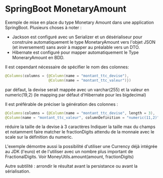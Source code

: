 # SpringBoot MonetaryAmount

Exemple de mise en place du type Monetary Amount dans une application SpringBoot.
Plusieurs choses à noter : 
- Jackson est configuré avec un Serializer et un désérialiseur pour construire automatiquement le type MonetaryAmount vers l'objet JSON (et inversement) sans avoir à mapper au préalable vers un DTO.
- Hibernate est configuré pour mapper automatiquement le Type MoneraryAmount en BDD.

Il est cependant nécessaire de spécifier le nom des colonnes:

```java
@Columns(columns = {@Column(name = "montant_ttc_devise"),
                    @Column(name = "montant_ttc_valeur")})
```

par défaut, la devise serait mappée avec un varchar(255) et la valeur en numeric(19,2) (le mapping par défaut d'Hibernate pour les bigdecimal)

Il est préférable de préciser la génération des colonnes :
```java
@Columns(columns = {@Column(name = "montant_ttc_devise", length = 3),
@Column(name = "montant_ttc_valeur", columnDefinition = "numeric(11,2)")})
```

réduire la taille de la devise à 3 caractères
Indiquer la taille max du champs et notamment faire matcher le fractionDigits attendu de la monnaie avec le scale sur la définition du numeric.

L'exemple démontre aussi la possibilité d'utiliser une Currency déjà intégrée au JDK (l'euro) et de l'utiliser avec un nombre plus important de FractionalDigits.
Voir MoneyUtils.amount(amount, fractionDigits)

Autre subtilité : arrondir le résultat avant la persistance ou avant la sérialisation.